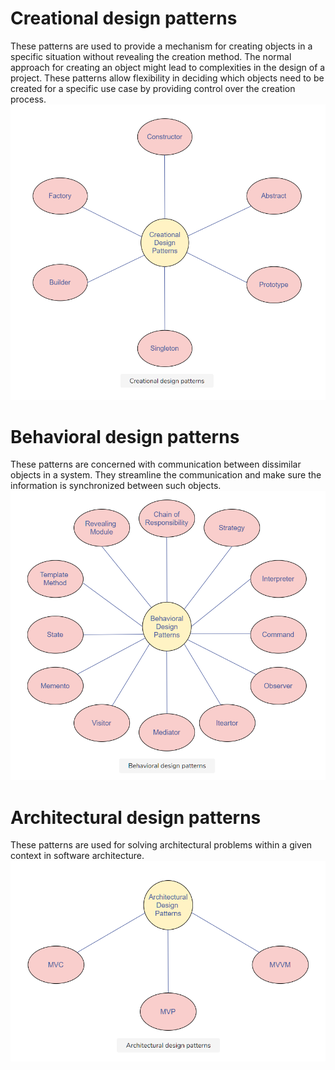 # Creational design patterns
These patterns are used to provide a mechanism for creating objects in a specific situation without revealing the creation method. The normal approach for creating an object might lead to complexities in the design of a project. These patterns allow flexibility in deciding which objects need to be created for a specific use case by providing control over the creation process.
![Creational Design Patterns](1.png)

# Behavioral design patterns
These patterns are concerned with communication between dissimilar objects in a system. They streamline the communication and make sure the information is synchronized between such objects.
![Behavioral Design Patterns](2.png)

# Architectural design patterns
These patterns are used for solving architectural problems within a given context in software architecture.
![Architectural Design Patterns](3.png)

